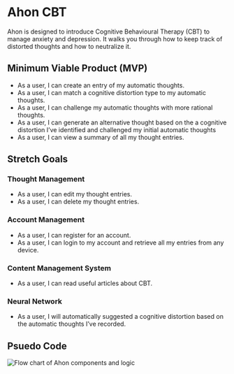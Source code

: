 # Ahon CBT

Ahon is designed to introduce Cognitive Behavioural Therapy (CBT) to manage anxiety and depression. It walks you through how to keep track of distorted thoughts and how to neutralize it.

## Minimum Viable Product (MVP)

- As a user, I can create an entry of my automatic thoughts.
- As a user, I can match a cognitive distortion type to my automatic thoughts.
- As a user, I can challenge my automatic thoughts with more rational thoughts.
- As a user, I can generate an alternative thought based on the a cognitive distortion I’ve identified and challenged my initial automatic thoughts
- As a user, I can view a summary of all my thought entries.

## Stretch Goals

### Thought Management

- As a user, I can edit my thought entries.
- As a user, I can delete my thought entries.

### Account Management

- As a user, I can register for an account.
- As a user, I can login to my account and retrieve all my entries from any device.

### Content Management System

- As a user, I can read useful articles about CBT.

### Neural Network

- As a user, I will automatically suggested a cognitive distortion based on the automatic thoughts I’ve recorded.

## Psuedo Code

![Flow chart of Ahon components and logic](https://i.imgur.com/PKBkovV.jpg)
